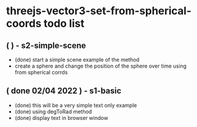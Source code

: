 # threejs-vector3-set-from-spherical-coords todo list

## ( ) - s2-simple-scene
* (done) start a simple scene example of the method
* create a sphere and change the position of the sphere over time using from spherical corrds

## ( done 02/04 2022 ) - s1-basic
* (done) this will be a very simple text only example
* (done) using degToRad method
* (done) display text in browser window
